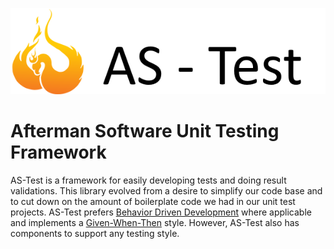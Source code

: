 ![AS-Test](docs/assets/as-test-logo.png)
# Afterman Software Unit Testing Framework

AS-Test is a framework for easily developing tests and doing result validations.  This library evolved from a desire to simplify our code base and 
to cut down on the amount of boilerplate code we had in our unit test projects.  AS-Test prefers [Behavior Driven Development](https://www.agilealliance.org/glossary/bdd/) where applicable and implements a [Given-When-Then](https://www.agilealliance.org/glossary/gwt/) style.  However, AS-Test also has components to support any testing style.
